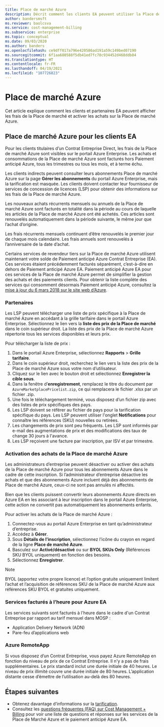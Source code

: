 ```yaml
---
title: Place de marché Azure
description: Décrit comment les clients EA peuvent utiliser la Place de marché Azure
author: bandersmsft
ms.reviewer: baolcsva
ms.service: cost-management-billing
ms.subservice: enterprise
ms.topic: conceptual
ms.date: 09/03/2020
ms.author: banders
ms.openlocfilehash: ce9dff017a796e420586ad191a59c149bed07190
ms.sourcegitcommit: 6f1aa680588f5db41ed7fc78c934452d468ddb84
ms.translationtype: HT
ms.contentlocale: fr-FR
ms.lasthandoff: 04/19/2021
ms.locfileid: "107726823"
---
```

# <a name="azure-marketplace"></a>Place de marché Azure

Cet article explique comment les clients et partenaires EA peuvent afficher les frais de la Place de marché et activer les achats sur la Place de marché Azure.

## <a name="azure-marketplace-for-ea-customers"></a>Place de marché Azure pour les clients EA

Pour les clients titulaires d’un Contrat Entreprise Direct, les frais de la Place de marché Azure sont visibles sur le portail Azure Enterprise. Les achats et consommations de la Place de marché Azure sont facturés hors Paiement anticipé Azure, tous les trimestres ou tous les mois, et à terme échu.

Les clients indirects peuvent consulter leurs abonnements Place de marché Azure sur la page **Gérer les abonnements** du portail Azure Enterprise, mais la tarification est masquée. Les clients doivent contacter leur fournisseur de services de concession de licences (LSP) pour obtenir des informations sur les frais de la Place de marché Azure.

Les nouveaux achats récurrents mensuels ou annuels de la Place de marché Azure sont facturés en totalité dans la période au cours de laquelle les articles de la Place de marché Azure ont été achetés. Ces articles sont renouvelés automatiquement dans la période suivante, le même jour que l’achat d’origine.

Les frais récurrents mensuels continuent d’être renouvelés le premier jour de chaque mois calendaire. Les frais annuels sont renouvelés à l’anniversaire de la date d’achat.

Certains services de revendeur tiers sur la Place de marché Azure utilisent maintenant votre solde de Paiement anticipé Azure Contrat Entreprise (EA). Ces services étaient précédemment facturés séparément, c’est-à-dire en dehors de Paiement anticipé Azure EA. Paiement anticipé Azure EA pour ces services de la Place de marché Azure permet de simplifier la gestion des achats et des paiements clients. Pour obtenir la liste complète des services qui consomment désormais Paiement anticipé Azure, consultez la [mise à jour du 6 mars 2018 sur le site web d’Azure](https://azure.microsoft.com/updates/azure-marketplace-third-party-reseller-services-now-use-azure-monetary-commitment/).

### <a name="partners"></a>Partenaires

Les LSP peuvent télécharger une liste de prix spécifique à la Place de marché Azure en accédant à la grille tarifaire dans le portail Azure Enterprise. Sélectionnez le lien vers la **liste des prix de la Place de marché** dans le coin supérieur droit. La liste des prix de la Place de marché Azure répertorie tous les services disponibles et leurs prix.

Pour télécharger la liste de prix :

1. Dans le portail Azure Enterprise, sélectionnez **Rapports** > **Grille tarifaire**.
1. Dans le coin supérieur droit, recherchez le lien vers la liste des prix de la Place de marché Azure sous votre nom d’utilisateur.
1. Cliquez sur le lien avec le bouton droit et sélectionnez **Enregistrer la cible sous**.
1. Dans la fenêtre d’**enregistrement**, remplacez le titre du document par `AzureMarketplacePricelist.zip`, ce qui remplacera le fichier .xlsx par un fichier .zip.
1. Une fois le téléchargement terminé, vous disposez d’un fichier zip avec des listes de prix spécifiques des pays.
1. Les LSP doivent se référer au fichier de pays pour la tarification spécifique du pays. Les LSP peuvent utiliser l'onglet **Notifications** pour connaître les références (SKU) nouvelles ou retirées.
1. Les changements de prix sont peu fréquents. Les LSP sont informés par e-mail des augmentations de prix et des modifications des taux de change 30 jours à l'avance.
1. Les LSP reçoivent une facture par inscription, par ISV et par trimestre.

### <a name="enabling-azure-marketplace-purchases"></a>Activation des achats de la Place de marché Azure

Les administrateurs d’entreprise peuvent désactiver ou activer des achats de la Place de marché Azure pour tous les abonnements Azure dans le cadre de cette inscription. Si l’administrateur d’entreprise désactive les achats et que des abonnements Azure incluent déjà des abonnements de Place de marché Azure, ceux-ci ne sont pas annulés ni affectés.

Bien que les clients puissent convertir leurs abonnements Azure directs en Azure EA en les associant à leur inscription dans le portail Azure Enterprise, cette action ne convertit pas automatiquement les abonnements enfants.

Pour activer les achats de la Place de marché Azure :

1. Connectez-vous au portail Azure Enterprise en tant qu’administrateur d’entreprise.
1. Accédez à **Gérer**.
1. Sous **Détails de l’inscription**, sélectionnez l’icône du crayon en regard de la ligne **Place de marché Azure**.
1. Basculez sur **Activé/désactivé** ou sur **BYOL SKUs Only** (Références SKU BYOL uniquement) en fonction des besoins.
1. Sélectionnez **Enregistrer**.

> [!NOTE]
> BYOL (apportez votre propre licence) et l’option gratuite uniquement limitent l’achat et l’acquisition de références SKU de la Place de marché Azure aux références SKU BYOL et gratuites uniquement.

### <a name="services-billed-hourly-for-azure-ea"></a>Services facturés à l’heure pour Azure EA

Les services suivants sont facturés à l'heure dans le cadre d'un Contrat Entreprise par rapport au tarif mensuel dans MOSP :

- Application Delivery Network (ADN)
- Pare-feu d’applications web

### <a name="azure-remoteapp"></a>Azure RemoteApp

Si vous disposez d’un Contrat Entreprise, vous payez Azure RemoteApp en fonction du niveau de prix de ce Contrat Entreprise. Il n'y a pas de frais supplémentaires. Le prix standard inclut une durée initiale de 40 heures. Le niveau de prix illimité couvre une durée initiale de 80 heures. L’application distante cesse d’émettre de l’utilisation au-delà des 80 heures.

## <a name="next-steps"></a>Étapes suivantes

- Obtenez davantage d’informations sur la [tarification](ea-pricing-overview.md).
- Consultez les [questions fréquentes (FAQ) sur Cost Management + Billing](../cost-management-billing-faq.yml) pour voir une liste de questions et réponses sur les services de la Place de Marché Azure et le paiement anticipé Azure EA.